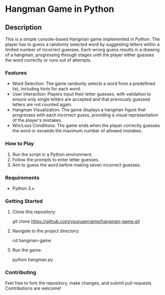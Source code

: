 # Hangman Game in Python   


## Description

This is a simple console-based Hangman game implemented in Python. The player has to guess a randomly selected word by suggesting letters within a limited number of incorrect guesses. Each wrong guess results in a drawing of a hangman, progressing through stages until the player either guesses the word correctly or runs out of attempts.

### Features

- Word Selection: The game randomly selects a word from a predefined list, including hints for each word.
- User Interaction: Players input their letter guesses, with validation to ensure only single letters are accepted and that previously guessed letters are not counted again.
- Hangman Visualization: The game displays a hangman figure that progresses with each incorrect guess, providing a visual representation of the player's mistakes.
- Win/Loss Conditions: The game ends when the player correctly guesses the word or exceeds the maximum number of allowed mistakes.

### How to Play

1. Run the script in a Python environment.
2. Follow the prompts to enter letter guesses.
3. Aim to guess the word before making seven incorrect guesses.

### Requirements

- Python 3.x

### Getting Started

1. Clone this repository:
  
   git clone https://github.com/yourusername/hangman-game.git
   
2. Navigate to the project directory:
  
   cd hangman-game
   
3. Run the game:
  
   python hangman.py
   
### Contributing

Feel free to fork the repository, make changes, and submit pull requests. Contributions are welcome!
